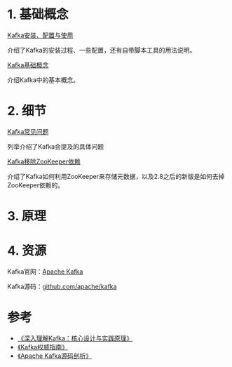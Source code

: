 # 1. 基础概念

[Kafka安装、配置与使用](Kafka安装、配置与使用.md)

介绍了Kafka的安装过程、一些配置，还有自带脚本工具的用法说明。

[Kafka基础概念](Kafka基础概念.md)

介绍Kafka中的基本概念。



# 2. 细节

[Kafka常见问题](Kafka常见问题.md)

列举介绍了Kafka会提及的具体问题

[Kafka移除ZooKeeper依赖](Kafka移除ZooKeeper依赖.md)

介绍了Kafka如何利用ZooKeeper来存储元数据，以及2.8之后的新版是如何去掉ZooKeeper依赖的。



# 3. 原理



# 4. 资源

Kafka官网：[Apache Kafka](https://kafka.apache.org/)

Kafka源码：[github.com/apache/kafka](https://github.com/apache/kafka)



# 参考

- [《深入理解Kafka：核心设计与实践原理》](https://book.douban.com/subject/30437872/)
- [《Kafka权威指南》](https://book.douban.com/subject/27665114/)
- [《Apache Kafka源码剖析》](https://book.douban.com/subject/27038473/)

